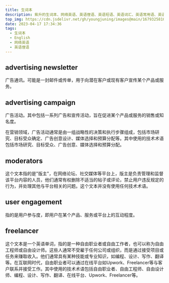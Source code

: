 ```yaml
---
title: 生词本
description: 紫升的生词本、网络英语、英语俚语、英语短语、英语词汇、英语常用语、英语口语、英语词组、英语成语、英语谚语、英语习语、英语熟语
top_img: https://cdn.jsdelivr.net/gh/youngjuning/images@main/1679325810233.png
date: 2023-04-17 17:34:36
tags:
  - 生词本
  - English
  - 网络英语
  - 英语俚语
---
```


## advertising newsletter

广告通讯。可能是一封邮件或传单，用于向潜在客户或现有客户宣传某个产品或服务。

## advertising campaign

广告活动。其中包括一系列广告和宣传活动，旨在促进某个产品或服务的销售或知名度。

在营销领域，广告活动通常是由一组战略性的决策和执行步骤组成，包括市场研究、目标受众确定、广告创意设计、媒体选择和预算分配等。其中使用的技术术语包括市场研究、目标受众、广告创意、媒体选择和预算分配。

## moderators

这个文本指的是"版主"，在网络论坛、社交媒体等平台上，版主是负责管理和监督该平台内容的人员，他们通常有权删除不适当的帖子或评论，禁止用户违反规定的行为，并处理其他与平台相关的问题。这个文本并没有使用任何技术术语。

## user engagement

指的是用户参与度，即用户在某个产品、服务或平台上的互动程度。

## freelancer

这个文本是一个英语单词，指的是一种自由职业者或自由工作者，也可以称为自由工程师或自由设计师。这些人通常不受雇于任何公司或组织，而是通过接受项目或任务来赚取收入。他们通常具有某种技能或专业知识，如编程、设计、写作、翻译等。在互联网时代，自由职业者可以通过在线平台如Upwork、Freelancer等与客户联系并接受工作。其中使用的技术术语包括自由职业者、自由工程师、自由设计师、编程、设计、写作、翻译、在线平台、Upwork、Freelancer等。
